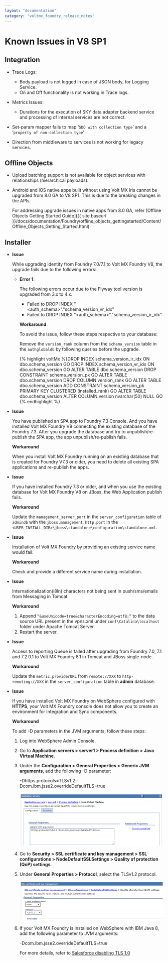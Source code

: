 ```yaml
---
layout: "documentation"
category: "voltmx_foundry_release_notes"
---
```

                          

Known Issues in V8 SP1
======================

Integration
-----------

*   Trace Logs:
    *   Body payload is not logged in case of JSON body, for Logging Service.
    *   On and Off functionality is not working in Trace logs.
*   Metrics Issues:
    
    *   Durations for the execution of SKY data adapter backend service and processing of internal services are not correct.
        
*   Set-param mapper fails to map ‘`SDO with collection type`’ and a ‘`property of non-collection type`’
    
*   Direction from middleware to services is not working for legacy services.
    

Offline Objects
---------------

*   Upload batching support is not available for object services with relationships (hierarchical payloads).
*   Android and iOS native apps built without using Volt MX Iris cannot be upgraded from 8.0 GA to V8 SP1. This is due to the breaking changes in the APIs.
    
    For addressing upgrade issues in native apps from 8.0 GA, refer [Offline Objects Getting Started Guide]({{ site.baseurl }}/docs/documentation/Foundry/offline_objects_gettingstarted/Content/Offline_Objects_Getting_Started.html).  
      
    

Installer
---------

*   **Issue**
    
    While upgrading identity from Foundry 7.0/7.1 to Volt MX Foundry V8, the upgrade fails due to the following errors:
    
    *   **Error 1**:
        
        The following errors occur due to the Flyway tool version is upgraded from 3.x to 4.x.
        
        *   Failed to DROP INDEX "<auth\_schema>"."schema\_version\_vr\_idx"
        *   Failed to DROP INDEX "<auth\_schema>"."schema\_version\_ir\_idx"
            
        
        **Workaround**
        
        To avoid the issue, follow these steps respective to your database:
        
        Remove the `version_rank` column from the `schema_version` table in the `authglobaldb` by following queries before the upgrade.
        
        {% highlight voltMx %}DROP INDEX schema_version_ir_idx ON dbo.schema_version
        GO
        DROP INDEX schema_version_vr_idx ON dbo.schema_version
        GO
        ALTER TABLE dbo.schema_version DROP CONSTRAINT schema_version_pk
        GO
        ALTER TABLE dbo.schema_version DROP COLUMN version_rank
        GO
        ALTER TABLE dbo.schema_version ADD CONSTRAINT schema_version_pk PRIMARY KEY CLUSTERED (installed_rank)
        GO
        ALTER TABLE dbo.schema_version ALTER COLUMN version nvarchar(50) NULL
        GO
        {% endhighlight %}

*   **Issue**
    
    You have published an SPA app to Foundry 7.3 Console. And you have installed Volt MX Foundry V8 connecting the existing database of the Foundry 7.3. After you upgrade the database and try to unpublish/re-publish the SPA app, the app unpublish/re-publish fails.
    
    **Workaround**
    
    When you install Volt MX Foundry running on an existing database that is created for Foundry V7.3 or older, you need to delete all existing SPA applications and re-publish the apps.
    

*   **Issue**
    
    If you have installed Foundry 7.3 or older, and when you use the existing database for Volt MX Foundry V8 on JBoss, the Web Application publish fails.
    
    **Workaround**
    
    Update the `management_server_port` in the `server_configuration` table of `admindb` with the `jboss.management.http.port` in the `<USER_INSTALL_DIR>\jboss\standalone\configuration\standalone.xml`.
    

*   **Issue**
    
    Installation of Volt MX Foundry by providing an existing service name would fail.
    
    **Workaround**
    
    Check and provide a different service name during installation.
    

*   **Issue**
    
    Internationalization(i8ln) characters not being sent in push/sms/emails from Messaging in Tomcat.
    
    **Workaround**
    
    1.  Append `“&useUnicode=true&characterEncoding=utf8;”` to the data source URL present in the vpns.xml under `conf\Catalina\localhost` folder under Apache Tomcat Server.
    2.  Restart the server.

*   **Issue**
    
    Access to reporting Queue is failed after upgrading from Foundry 7.0, 7.1 and 7.2.0.1 to Volt MX Foundry 8.1 in Tomcat and JBoss single-node.
    
    **Workaround**
    
    Update the `metric.providerURL` from `remote://XXX` to `http-remoting://XXX` in the `server_configuration` table in **admin** database.
    

*   **Issue**
    
    If you have installed Volt MX Foundry on WebSphere configured with **HTTPS**, your Volt MX Foundry console does not allow you to create an environment for Integration and Sync components.
    
    **Workaround**
    
    To add -D parameters in the JVM arguments, follow these steps:
    
    1.  Log into WebSphere Admin Console.
    2.  Go to **Application servers > server1 > Process definition > Java Virtual Machine**. 
    3.  Under the **Configuration > General Properties > Generic JVM arguments**, add the following -D parameter:
        
        \-Dhttps.protocols=TLSv1.2 -Dcom.ibm.jsse2.overrideDefaultTLS=true
        
        ![](../Resources/Images/-D_params_588x216.png)
        
    4.  Go to **Security > SSL certificate and key management > SSL configurations > NodeDefaultSSLSettings > Quality of protection (QoP) settings**.
    5.  Under **General Properties > Protocol**, select the TLSv1.2 protocol.
        
        ![](../Resources/Images/TLSv_558x152.png)
        
    6.  If your Volt MX Foundry is installed on WebSphere with IBM Java 8, add the following parameter to JVM arguments:
        
        \-Dcom.ibm.jsse2.overrideDefaultTLS=true
        
        For more details, refer to [Salesforce disabling TLS 1.0](https://help.salesforce.com/articleView?id=000221207&type=1)
